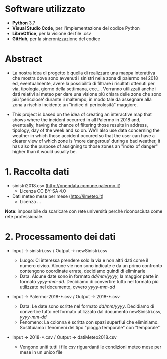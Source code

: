 # Software utilizzato
* **Python** 3.7
* **Visual Studio Code**, per l'implementazione del codice Python
* **LibreOffice**, per la visione dei file .csv
* **GitHub**, per la sincronizzazione del codice

# Abstract 
* La nostra idea di progetto è quella di realizzare una mappa interattiva che mostra dove sono avvenuti i sinistri nella zona di palermo nel 2018 ed, eventualmente, avere la possibilità di filtrare i risultati ottenuti per via, tipologia, giorno della settimana, ecc.... Verranno utilizzati anche i dati relativi al meteo per dare una visione più chiara delle zone che sono più 'pericolose' durante il maltempo, in modo tale da assegnare alla zona a rischio incidente un "indice di pericolosità" maggiore.

* This project is based on the idea of creating an interactive map that shows where the incident occurred in all Palermo in 2018 and, eventually, having the chance of filtering those results in address, tipology, day of the week and so on. We'll also use data concerning the weather in which those accident occured so that the user can have a clearer view of which zone is 'more dangerous' during a bad weather, it has also the purpose of assigning to those zones an "index of danger" higher than it would usually be. 

# 1. Raccolta dati
* sinistri2018.csv (http://opendata.comune.palermo.it)
  * Licenza CC BY-SA 4.0
* Dati meteo mese per mese (http://ilmeteo.it)
  * Licenza ...
  
  
**Note**: impossibile da scaricare con rete università perché riconosciuta come rete professionale.

# 2. Processamento dei dati
* Input -> sinistri.csv / Output -> newSinistri.csv
  * Luogo: Ci interessa prendere solo la via e non altri dati come il numero civico. Alcune vie non sono indicate e da un primo confronto contengono coordinate errate, decidiamo quindi di eliminarle
  * Data: Alcune date sono in formato *dd/mm/yyyy*, la maggior parte in formato *yyyy-mm-dd*. Decidiamo di convertire tutto nel formato più utilizzato nel documento, ovvero *yyyy-mm-dd*


* Input -> Palermo-2018-*.csv / Output -> 2018-\*.csv
  * Data: Le date sono scritte nel formato *dd/mm/yyyy*. Decidiamo di convertire tutto nel formato utilizzato dal documento newSinistri.csv, *yyyy-mm-dd*
  * Fenomeno: La colonna è scritta con spazi superflui che eliminiamo. Sostituiamo i fenomeni del tipo "piogga temporale" con "temporale"

* Input -> 2018-*.csv / Output -> datiMeteo2018.csv
  * Vengono uniti tutti i file csv riguardanti le condizioni meteo mese per mese in un unico file
